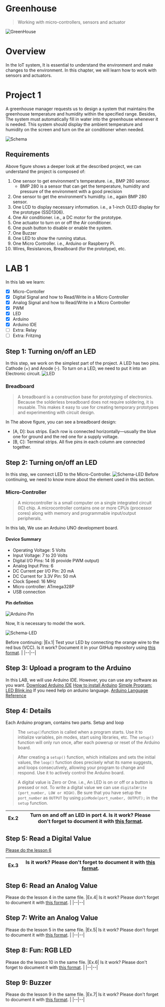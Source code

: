 # Greenhouse
> Working with micro-controllers, sensors and actuator

![GreenHouse](greenhouse.jpg?raw=true)

# Overview
In the IoT system, It is essential to understand the environment and make changes to the environment. In this chapter, we will learn how to work with sensors and actuators.

# Project 1
A greenhouse manager requests us to design a system that maintains the greenhouse temperature and humidity within the specified range. Besides, The system must automatically fill in water into the greenhouse whenever it is needed. This system should display the ambient temperature and humidity on the screen and turn on the air conditioner when needed.

![Schema](schema.png?raw=true)
## Requirements
Above figure shows a deeper look at the described project, we can understand the project is composed of:

 1. One sensor to get environment's temperature. i.e., BMP 280 sensor.
	 - BMP 280 is a sensor that can get the temperature, humidity and pressure of the environment with a good precision
 2. One sensor to get the environment's humidity. i.e., again BMP 280 sensor.
 3. One LCD to display necessary information. i.e., a 1-inch OLED display for the prototype (SSD1306).
 4. One Air conditioner. i.e., a DC motor for the prototype.
 5. One actuator to turn on or off the Air conditioner.
 6. One push button to disable or enable the system.
 7. One Buzzer
 8. One LED to show the running status.
 9. One Micro Controller. i.e., Arduino or Raspberry Pi. 
 10. Wires, Resistances, Breadboard (for the prototype), etc. 

# LAB 1
In this lab we learn:
 - [x] Micro-Contoller
 - [x] Digital Signal and how to Read/Write in a Micro Controller
 - [x] Analog Signal and how to Read/Write in a Micro Controller
 - [x] PWM 
 - [x] LED
 - [x] Arduino
 - [x] Arduino IDE
 - [ ] Extra: Relay
 - [ ] Extra: Fritzing

## Step 1: Turning on/off an LED
In this step, we work on the simplest part of the project. 
A LED has two pins. Cathode (+) and Anode (-). To turn on a LED, we need to put it into an Electronic circuit.
![LED](LED_bb.png?raw=true)
### Breadboard
> A breadboard is a construction base for prototyping of electronics. Because the solderless breadboard does not require soldering, it is reusable. This makes it easy to use for creating temporary prototypes and experimenting with circuit design.
> 
In The above figure, you can see a breadboard design:

 - [A, D]: bus strips. Each row is connected horizontally—usually the blue one for ground and the red one for a supply voltage.
 - [B, C]: Terminal strips. All five pins in each column are connected together. 

## Step 2: Turning on/off an LED
In this step, we connect LED to the Micro-Controller.
 ![Schema-LED](schema-LED.png?raw=true)
 Before continuing, we need to know more about the element used in this section.
### Micro-Controller
> A microcontroller is a small computer on a single integrated circuit (IC) chip. A microcontroller contains one or more CPUs (processor cores) along with memory and programmable input/output peripherals.
 
In this lab, We use an Arduino UNO development board. 
#### Device Summary
-   Operating Voltage: 5 Volts
-   Input Voltage: 7 to 20 Volts
-   Digital I/O Pins: 14 (6 provide PWM output)
-   Analog Input Pins: 6
-   DC Current per I/O Pin: 20 mA
-   DC Current for 3.3V Pin: 50 mA
-   Clock Speed: 16 MHz
-   Micro controller: ATmega328P
-   USB connection

#### Pin definition

![Arduino Pin](Arduino-Uno-Pin-Diagram.png?raw=true) 

Now, It is necessary to model the work.

![Schema-LED](LED_micro.png?raw=true)

Before continuing:
|Ex.1| Test your LED by connecting the orange wire to the red bus (VCC). Is it work? Document it in your GitHub repository using [this format](https://github.com/efrei-paris-sud/2019-sample-project/tree/master/lab/1). |
|--|--|

## Step 3: Upload a program to the Arduino
In this LAB, we will use Arduino IDE. However, you can use any software as you want.   [Download Arduino IDE](https://www.arduino.cc/en/Main/Software)
[How to install Arduino](Install%20Arduino.pdf?raw=true)
[Simple Program: LED Blink.ino](led_blink.ino)
If you need help on arduino language. [Arduino Language Reference](http://wiring.org.co/reference/)

## Step 4: Details
Each Arduino program, contains two parts. Setup and loop
> The `setup()`function is called when a program starts. Use it to initialize variables, pin modes, start using libraries, etc. The `setup()` function will only run once, after each powerup or reset of the Arduino board. 

>After creating a `setup()` function, which initializes and sets the initial values, the `loop()` function does precisely what its name suggests, and loops consecutively, allowing your program to change and respond. Use it to actively control the Arduino board.

> A digital value is Zero or One. i.e., An LED is on or off or a button is pressed or not. 
To write a digital value we can use `digitalWrite (port_number, LOW or HIGH)`. Be sure that you have setup the  `port_number` as `OUTPUT` by using `pinMode(port_number, OUTPUT);` in the `setup` function.

|Ex.2| Turn on and off an LED in port 4. Is it work? Please don't forget to document it with [this format](https://github.com/efrei-paris-sud/2019-sample-project/tree/master/lab/1). |
|--|--|

## Step 5: Read a Digital Value
[Please do the lesson 6](Starter%20Kit%20for%20Arduino%28user%20manual%29.pdf?raw=true)

|Ex.3| Is it work? Please don't forget to document it with [this format](https://github.com/efrei-paris-sud/2019-sample-project/tree/master/lab/1). |
|--|--|
## Step 6: Read an Analog Value
Please do the lesson 4 in the same file.
|Ex.4| Is it work? Please don't forget to document it with [this format](https://github.com/efrei-paris-sud/2019-sample-project/tree/master/lab/1). |
|--|--|

## Step 7: Write an Analog Value
Please do the lesson 5 in the same file.
|Ex.5| Is it work? Please don't forget to document it with [this format](https://github.com/efrei-paris-sud/2019-sample-project/tree/master/lab/1). |
|--|--|

## Step 8: Fun: RGB LED
Please do the lesson 10 in the same file.
|Ex.6| Is it work? Please don't forget to document it with [this format](https://github.com/efrei-paris-sud/2019-sample-project/tree/master/lab/1). |
|--|--|

## Step 9: Buzzer
Please do the lesson 9 in the same file.
|Ex.7| Is it work? Please don't forget to document it with [this format](https://github.com/efrei-paris-sud/2019-sample-project/tree/master/lab/1). |
|--|--|
